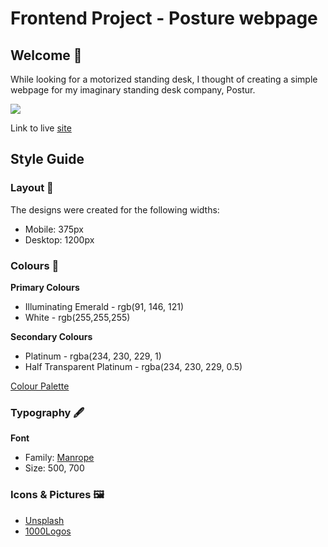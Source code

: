 # Frontend Project - Posture webpage

## Welcome :wave:

While looking for a motorized standing desk, I thought of creating a simple webpage for my imaginary 
standing desk company, Postur. 

![](postur-webpage.png)

Link to live [site](https://elated-poincare-92b9a6.netlify.app/)

## Style Guide
### Layout :straight_ruler:

The designs were created for the following widths:
- Mobile: 375px
- Desktop: 1200px

### Colours :art:
**Primary Colours**
- Illuminating Emerald - rgb(91, 146, 121)
- White - rgb(255,255,255)

**Secondary Colours**
- Platinum - rgba(234, 230, 229, 1)
- Half Transparent Platinum - rgba(234, 230, 229, 0.5)


[Colour Palette](https://coolors.co/12130f-5b9279-8fcb9b-eae6e5-8f8073)

### Typography :fountain_pen:
**Font**
- Family: [Manrope](https://fonts.google.com/specimen/Manrope?query=manrope)
- Size: 500, 700

### Icons & Pictures :framed_picture:
- [Unsplash](https://unsplash.com/)
- [1000Logos](https://1000logos.net/)